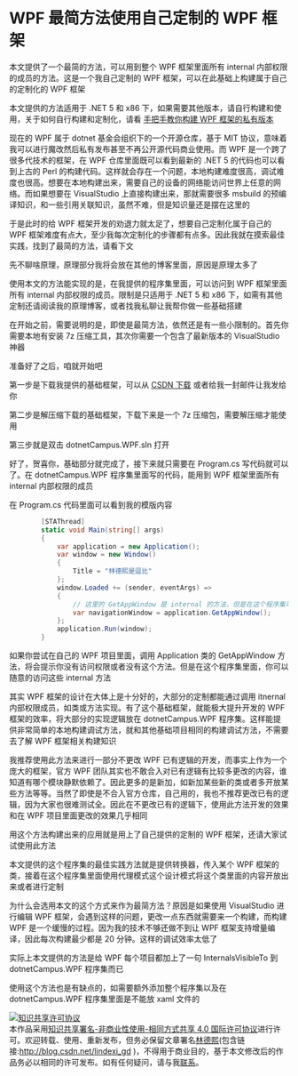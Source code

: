 
# WPF 最简方法使用自己定制的 WPF 框架

本文提供了一个最简的方法，可以用到整个 WPF 框架里面所有 internal 内部权限的成员的方法。这是一个我自己定制的 WPF 框架，可以在此基础上构建属于自己的定制化的 WPF 框架

<!--more-->



<!-- 发布 -->

本文提供的方法适用于 .NET 5 和 x86 下，如果需要其他版本，请自行构建和使用，关于如何自行构建和定制化，请看 [手把手教你构建 WPF 框架的私有版本](https://blog.lindexi.com/post/%E6%89%8B%E6%8A%8A%E6%89%8B%E6%95%99%E4%BD%A0%E6%9E%84%E5%BB%BA-WPF-%E6%A1%86%E6%9E%B6%E7%9A%84%E7%A7%81%E6%9C%89%E7%89%88%E6%9C%AC.html )

现在的 WPF 属于 dotnet 基金会组织下的一个开源仓库，基于 MIT 协议，意味着我可以进行魔改然后私有发布甚至不再公开源代码商业使用。而 WPF 是一个跨了很多代技术的框架，在 WPF 仓库里面既可以看到最新的 .NET 5 的代码也可以看到上古的 Perl 的构建代码。这样就会存在一个问题，本地构建难度很高，调试难度也很高。想要在本地构建出来，需要自己的设备的网络能访问世界上任意的网络。而如果想要在 VisualStudio 上直接构建出来，那就需要很多 msbuild 的预编译知识，和一些引用关联知识，虽然不难，但是知识量还是摆在这里的

于是此时的给 WPF 框架开发的劝退力就太足了，想要自己定制化属于自己的 WPF 框架难度有点大，至少我每次定制化的步骤都有点多。因此我就在摸索最佳实践，找到了最简的方法，请看下文

先不聊啥原理，原理部分我将会放在其他的博客里面，原因是原理太多了

使用本文的方法能实现的是，在我提供的程序集里面，可以访问到 WPF 框架里面所有 internal 内部权限的成员。限制是只适用于 .NET 5 和 x86 下，如需有其他定制还请阅读我的原理博客，或者找我私聊让我帮你做一些基础搭建

在开始之前，需要说明的是，即使是最简方法，依然还是有一些小限制的。首先你需要本地有安装 7z 压缩工具，其次你需要一个包含了最新版本的 VisualStudio 神器

准备好了之后，咱就开始吧

第一步是下载我提供的基础框架，可以从 [CSDN 下载](https://download.csdn.net/download/lindexi_gd/13769715) 或者给我一封邮件让我发给你

第二步是解压缩下载的基础框架，下载下来是一个 7z 压缩包，需要解压缩才能使用

第三步就是双击 dotnetCampus.WPF.sln 打开

好了，贺喜你，基础部分就完成了，接下来就只需要在 Program.cs 写代码就可以了。在 dotnetCampus.WPF 程序集里面写的代码，能用到 WPF 框架里面所有 internal 内部权限的成员

在 Program.cs 代码里面可以看到我的模版内容

```csharp
        [STAThread]
        static void Main(string[] args)
        {
            var application = new Application();
            var window = new Window()
            {
                Title = "林德熙是逗比"
            };
            window.Loaded += (sender, eventArgs) =>
            {
                // 这里的 GetAppWindow 是 internal 的方法，但是在这个程序集可以访问
                var navigationWindow = application.GetAppWindow();
            };
            application.Run(window);
        }
```

如果你尝试在自己的 WPF 项目里面，调用 Application 类的 GetAppWindow 方法，将会提示你没有访问权限或者没有这个方法。但是在这个程序集里面，你可以随意的访问这些 internal 方法

其实 WPF 框架的设计在大体上是十分好的，大部分的定制都能通过调用 itnernal 内部权限成员，如类或方法实现。有了这个基础框架，就能极大提升开发的 WPF 框架的效率，将大部分的实现逻辑放在 dotnetCampus.WPF 程序集。这样能提供非常简单的本地构建调试方法，就和其他基础项目相同的构建调试方法，不需要去了解 WPF 框架相关构建知识

我推荐使用此方法来进行一部分不更改 WPF 已有逻辑的开发，而事实上作为一个庞大的框架，官方 WPF 团队其实也不敢合入对已有逻辑有比较多更改的内容，谁知道有哪个模块静默依赖了。因此更多的是新加，如新加某些新的类或者多开放某些方法等等。当然了即使是不合入官方仓库，自己用的，我也不推荐更改已有的逻辑，因为大家也很难测试全。因此在不更改已有的逻辑下，使用此方法开发的效果和在 WPF 项目里面更改的效果几乎相同

用这个方法构建出来的应用就是用上了自己提供的定制的 WPF 框架，还请大家试试使用此方法

本文提供的这个程序集的最佳实践方法就是提供转换器，传入某个 WPF 框架的类，接着在这个程序集里面使用代理模式这个设计模式将这个类里面的内容开放出来或者进行定制

为什么会选用本文的这个方式来作为最简方法？原因是如果使用 VisualStudio 进行编辑 WPF 框架，会遇到这样的问题，更改一点东西就需要来一个构建，而构建 WPF 是一个缓慢的过程。因为我的技术不够还做不到让 WPF 框架支持增量编译，因此每次构建最少都是 20 分钟。这样的调试效率太低了

实际上本文提供的方法是给 WPF 每个项目都加上了一句 InternalsVisibleTo 到 dotnetCampus.WPF 程序集而已

使用这个方法也是有缺点的，如需要额外添加整个程序集以及在 dotnetCampus.WPF 程序集里面是不能放 xaml 文件的







<a rel="license" href="http://creativecommons.org/licenses/by-nc-sa/4.0/"><img alt="知识共享许可协议" style="border-width:0" src="https://licensebuttons.net/l/by-nc-sa/4.0/88x31.png" /></a><br />本作品采用<a rel="license" href="http://creativecommons.org/licenses/by-nc-sa/4.0/">知识共享署名-非商业性使用-相同方式共享 4.0 国际许可协议</a>进行许可。欢迎转载、使用、重新发布，但务必保留文章署名[林德熙](http://blog.csdn.net/lindexi_gd)(包含链接:http://blog.csdn.net/lindexi_gd )，不得用于商业目的，基于本文修改后的作品务必以相同的许可发布。如有任何疑问，请与我[联系](mailto:lindexi_gd@163.com)。